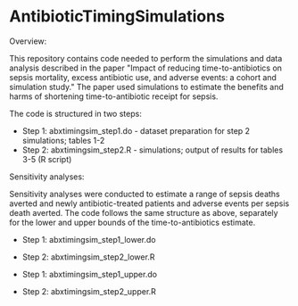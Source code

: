 # AntibioticTimingSimulations

Overview:

This repository contains code needed to perform the simulations and data analysis described in the paper "Impact of reducing time-to-antibiotics on sepsis mortality, excess antibiotic use, and adverse events: a cohort and simulation study." The paper used simulations to estimate the benefits and harms of shortening time-to-antibiotic receipt for sepsis.

The code is structured in two steps:

* Step 1: abxtimingsim_step1.do - dataset preparation for step 2 simulations; tables 1-2
* Step 2: abxtimingsim_step2.R - simulations; output of results for tables 3-5 (R script)

Sensitivity analyses:

Sensitivity analyses were conducted to estimate a range of sepsis deaths averted and newly antibiotic-treated patients and adverse events per sepsis death averted. The code follows the same structure as above, separately for the lower and upper bounds of the time-to-antibiotics estimate.

* Step 1: abxtimingsim_step1_lower.do 
* Step 2: abxtimingsim_step2_lower.R

* Step 1: abxtimingsim_step1_upper.do 
* Step 2: abxtimingsim_step2_upper.R 
